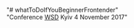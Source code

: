 "# whatToDoIfYouBeginnerFrontender" 
</br>
"Conference <a href="https://wsd.events/2017/11/04/">WSD</a> Kyiv 4 November 2017"
